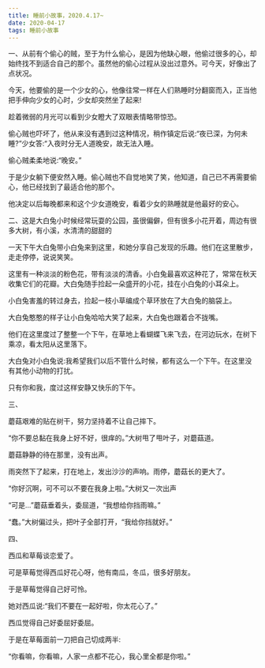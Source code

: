 ```yaml
---
title: 睡前小故事，2020.4.17~
date: 2020-04-17
tags: 睡前小故事
---
```


一、从前有个偷心的贼，至于为什么偷心，是因为他缺心眼，他偷过很多的心，却始终找不到适合自己的那个。虽然他的偷心过程从没出过意外。可今天，好像出了点状况。

今天，他要偷的是一个少女的心，他像往常一样在人们熟睡时分翻窗而入，正当他把手伸向少女的心时，少女却突然坐了起来!<!-- more -->

趁着微弱的月光可以看到少女瞪大了双眼表情略带惊恐。

偷心贼也吓坏了，他从来没有遇到过这种情况，稍作镇定后说:“夜已深，为何未睡?”少女答:“入夜时分无人道晚安，故无法入睡。

偷心贼柔柔地说:“晚安。”

于是少女躺下便安然入睡。偷心贼也不自觉地笑了笑，他知道，自己已不再需要偷心，他已经找到了最适合他的那个。

他决定以后每晚都来和这个少女道晚安，看着少女的熟睡就是他最好的安心。



二、这是大白兔小时候经常玩耍的公园，虽很偏僻，但有很多小花开着，周边有很多大树，有小溪，水清清的甜甜的

一天下午大白兔带小白兔来到这里，和她分享自己发现的乐趣。他们在这里散步，走走停停，说说笑笑。

这里有一种淡淡的粉色花，带有淡淡的清香。小白兔最喜欢这种花了，常常在秋天收集它们的花瓣。大白兔随手捡起一朵盛开的小花，挂在小白兔的小耳朵上。

小白兔害羞的转过身去，捡起一枝小草编成个草环放在了大白兔的脑袋上。

大白兔憨憨的样子让小白兔哈哈大笑了起来，大白兔也跟着合不拢嘴。

他们在这里度过了整整一个下午，在草地上看蝴蝶飞来飞去，在河边玩水，在树下乘凉，看太阳从这里落下。

大白兔对小白兔说:我希望我们以后不管什么时候，都有这么一个下午。在这里没有其他小动物的打扰。

只有你和我，度过这样安静又快乐的下午。

三、

蘑菇艰难的贴在树干，努力坚持着不让自己摔下。

“你不要总黏在我身上好不好，很痒的。”大树甩了甩叶子，对蘑菇道。

蘑菇静静的待在那里，没有出声。

雨突然下了起来，打在地上，发出沙沙的声响。雨停，蘑菇长的更大了。

“你好沉啊，可不可以不要在我身上啦。”大树又一次出声

“可是...”蘑菇垂着头，委屈道，“我想给你挡雨嘛。”

“蠢。”大树偏过头，把叶子全部打开，“我给你挡就好。”

四、

西瓜和草莓谈恋爱了。

可是草莓觉得西瓜好花心呀，他有南瓜，冬瓜，很多好朋友。

于是草莓觉得自己好可怜。

她对西瓜说:“我们不要在一起好啦，你太花心了。”

西瓜觉得自己好委屈好委屈。

于是在草莓面前一刀把自己切成两半:

“你看嘛，你看嘛，人家一点都不花心，我心里全都是你啦。”